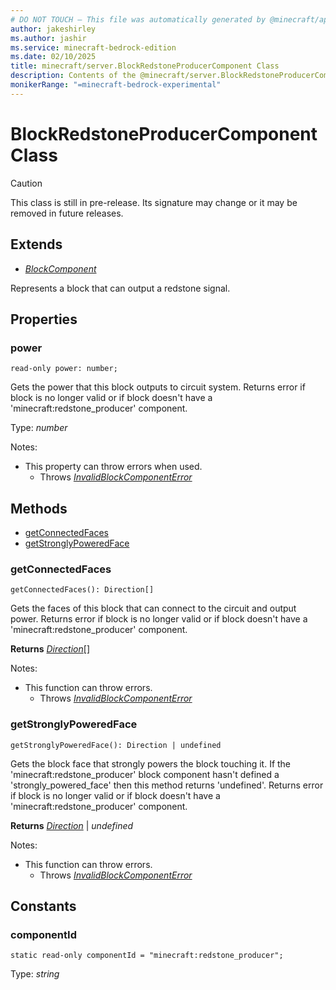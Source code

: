 ```yaml
---
# DO NOT TOUCH — This file was automatically generated by @minecraft/api-docs-generator, to report problems file an issue at https://github.com/Mojang/minecraft-scripting-libraries
author: jakeshirley
ms.author: jashir
ms.service: minecraft-bedrock-edition
ms.date: 02/10/2025
title: minecraft/server.BlockRedstoneProducerComponent Class
description: Contents of the @minecraft/server.BlockRedstoneProducerComponent class.
monikerRange: "=minecraft-bedrock-experimental"
---
```

# BlockRedstoneProducerComponent Class

> [!CAUTION]
> This class is still in pre-release.  Its signature may change or it may be removed in future releases.

## Extends
- [*BlockComponent*](BlockComponent.md)

Represents a block that can output a redstone signal.

## Properties

### **power**
`read-only power: number;`

Gets the power that this block outputs to circuit system. Returns error if block is no longer valid or if block doesn't have a 'minecraft:redstone_producer' component.

Type: *number*

Notes:
  - This property can throw errors when used.
    - Throws [*InvalidBlockComponentError*](InvalidBlockComponentError.md)

## Methods
- [getConnectedFaces](#getconnectedfaces)
- [getStronglyPoweredFace](#getstronglypoweredface)

### **getConnectedFaces**
`
getConnectedFaces(): Direction[]
`

Gets the faces of this block that can connect to the circuit and output power. Returns error if block is no longer valid or if block doesn't have a 'minecraft:redstone_producer' component.

**Returns** [*Direction*](Direction.md)[]
  
Notes:
- This function can throw errors.
  - Throws [*InvalidBlockComponentError*](InvalidBlockComponentError.md)

### **getStronglyPoweredFace**
`
getStronglyPoweredFace(): Direction | undefined
`

Gets the block face that strongly powers the block touching it. If the 'minecraft:redstone_producer' block component hasn't defined a 'strongly_powered_face' then this method returns 'undefined'. Returns error if block is no longer valid or if block doesn't have a 'minecraft:redstone_producer' component.

**Returns** [*Direction*](Direction.md) | *undefined*
  
Notes:
- This function can throw errors.
  - Throws [*InvalidBlockComponentError*](InvalidBlockComponentError.md)

## Constants

### **componentId**
`static read-only componentId = "minecraft:redstone_producer";`

Type: *string*
